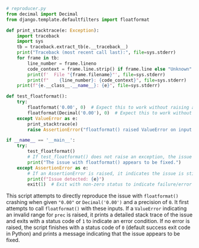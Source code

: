 ```python
# reproducer.py
from decimal import Decimal
from django.template.defaultfilters import floatformat

def print_stacktrace(e: Exception):
    import traceback
    import sys
    tb = traceback.extract_tb(e.__traceback__)
    print("Traceback (most recent call last):", file=sys.stderr)
    for frame in tb:
        line_number = frame.lineno
        code_context = frame.line.strip() if frame.line else "Unknown"
        print(f'  File "{frame.filename}"', file=sys.stderr)
        print(f"    {line_number}: {code_context}", file=sys.stderr)
    print(f"{e.__class__.__name__}: {e}", file=sys.stderr)

def test_floatformat():
    try:
        floatformat('0.00', 0)  # Expect this to work without raising an exception
        floatformat(Decimal('0.00'), 0)  # Expect this to work without raising an exception
    except ValueError as e:
        print_stacktrace(e)
        raise AssertionError("floatformat() raised ValueError on input '0.00' or Decimal('0.00') with 'prec' 0")

if __name__ == '__main__':
    try:
        test_floatformat()
        # If test_floatformat() does not raise an exception, the issue is fixed.
        print("The issue with floatformat() appears to be fixed.")
    except AssertionError as e:
        # If an AssertionError is raised, it indicates the issue is still present.
        print(f"Issue detected: {e}")
        exit(1)  # Exit with non-zero status to indicate failure/error condition.
```

This script attempts to directly reproduce the issue with `floatformat()` crashing when given `"0.00"` or `Decimal('0.00')` and a precision of `0`. It first attempts to call `floatformat()` with these inputs. If a `ValueError` indicating an invalid range for `prec` is raised, it prints a detailed stack trace of the issue and exits with a status code of `1` to indicate an error condition. If no error is raised, the script finishes with a status code of `0` (default success exit code in Python) and prints a message indicating that the issue appears to be fixed.